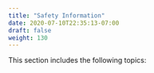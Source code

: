 ```yaml
---
title: "Safety Information"
date: 2020-07-10T22:35:13-07:00
draft: false
weight: 130
---
```


This section includes the following topics:

